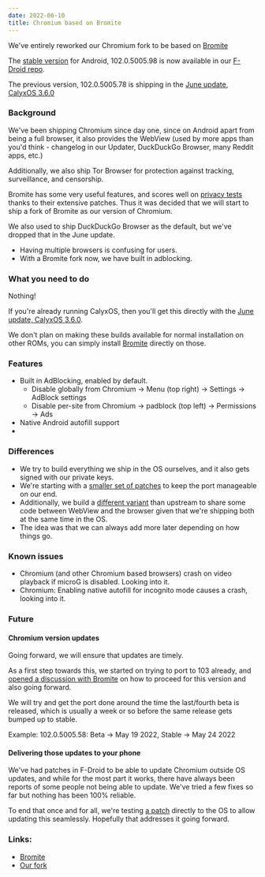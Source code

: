 ```yaml
---
date: 2022-06-10
title: Chromium based on Bromite
---
```


We've entirely reworked our Chromium fork to be based on [Bromite](https://bromite.org)

The [stable version](https://chromiumdash.appspot.com/releases?platform=Android) for Android, 102.0.5005.98 is now available in our [F-Droid repo](https://gitlab.com/CalyxOS/calyx-fdroid-repo).

The previous version, 102.0.5005.78 is shipping in the [June update, CalyxOS 3.6.0](https://calyxos.org/news/2022/06/08/june-update-pixels/)

### Background

We've been shipping Chromium since day one, since on Android apart from being a full browser, it also provides the WebView (used by more apps than you'd think - changelog in our Updater, DuckDuckGo Browser, many Reddit apps, etc.)

Additionally, we also ship Tor Browser for protection against tracking, surveillance, and censorship.

Bromite has some very useful features, and scores well on [privacy tests](https://privacytests.org/android.html) thanks to their extensive patches. Thus it was decided that we will start to ship a fork of Bromite as our version of Chromium.

We also used to ship DuckDuckGo Browser as the default, but we've dropped that in the June update.

* Having multiple browsers is confusing for users.
* With a Bromite fork now, we have built in adblocking.

### What you need to do

Nothing!

If you're already running CalyxOS, then you'll get this directly with the [June update, CalyxOS 3.6.0](https://calyxos.org/news/2022/06/08/june-update-pixels/).

We don't plan on making these builds available for normal installation on other ROMs, you can simply install [Bromite](https://bromite.org) directly on those.

### Features

* Built in AdBlocking, enabled by default.
  * Disable globally from Chromium -> Menu (top right) -> Settings -> AdBlock settings
  * Disable per-site from Chromium -> padblock (top left) -> Permissions -> Ads
* Native Android autofill support
* 

### Differences
* We try to build everything we ship in the OS ourselves, and it also gets signed with our private keys.
* We're starting with a [smaller set of patches]() to keep the port manageable on our end.
* Additionally, we build a [different variant](https://chromium.googlesource.com/chromium/src.git/+/master/docs/android_native_libraries.md#Trichrome) than upstream to share some code between WebView and the browser given that we're shipping both at the same time in the OS.
* The idea was that we can always add more later depending on how things go.

### Known issues
* Chromium (and other Chromium based browsers) crash on video playback if microG is disabled. Looking into it.
* Chromium: Enabling native autofill for incognito mode causes a crash, looking into it.

### Future

#### Chromium version updates
Going forward, we will ensure that updates are timely.

As a first step towards this, we started on trying to port to 103 already, and [opened a discussion with Bromite](https://github.com/bromite/bromite/pull/2102) on how to proceed for this version and also going forward.

We will try and get the port done around the time the last/fourth beta is released, which is usually a week or so before the same release gets bumped up to stable.

Example: 102.0.5005.58: Beta -> May 19 2022, Stable -> May 24 2022

#### Delivering those updates to your phone

We've had patches in F-Droid to be able to update Chromium outside OS updates, and while for the most part it works, there have always been reports of some people not being able to update. We've tried a few fixes so far but nothing has been 100% reliable.

To end that once and for all, we're testing [a patch](https://review.calyxos.org/c/CalyxOS/platform_frameworks_base/+/10230) directly to the OS to allow updating this seamlessly. Hopefully that addresses it going forward.

### Links:
* [Bromite](https://bromite.org)
* [Our fork](https://gitlab.com/CalyxOS/platform_external_calyx_chromium)
